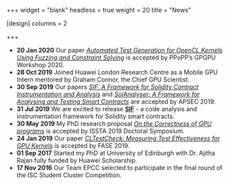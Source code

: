 +++
widget = "blank"
headless = true
weight = 20
title = "News"

[design]
    columns = 2

+++

- **20 Jan 2020** Our paper *[Automated Test Generation for OpenCL Kernels Using Fuzzing and Constraint Solving](https://dl.acm.org/doi/abs/10.1145/3366428.3380768)* is accepted by PPoPP’s GPGPU Workshop 2020.
- **28 Oct 2019** Joined Huawei London Research Centre as a Mobile GPU Intern mentored by Graham Connor, the Chief GPU Scientist.
- **30 Sep 2019** Our papers *[SIF: A Framework for Solidity Contract Instrumentation and Analysis](https://ieeexplore.ieee.org/document/8945726)* and *[SolAnalyser: A Framework for Analysing and Testing Smart Contracts](https://ieeexplore.ieee.org/document/8945725)* are accepted by APSEC 2019.
- **31 Jul 2019** We are excited to release **[SIF](https://github.com/chao-peng/Sif)** - a code analysis and instrumentation framework for Solidity smart contracts.
- **30 May 2019** My PhD research proposal *[On the Correctness of GPU programs](https://chao-peng.github.io/publication/isstads/)* is accepted by ISSTA 2019 Doctoral Symposium.
- **24 Jan 2019** Our paper *[CLTestCheck: Measuring Test Effectiveness for GPU Kernels](https://chao-peng.github.io/publication/cltestcheck/)* is accepted by FASE 2019.
- **01 Sep 2017** Started my PhD at University of Edinburgh with Dr. Ajitha Rajan fully funded by Huawei Scholarship.
- **17 Nov 2016** Our Team EPCC selected to participate in the final round of the ISC Student Cluster Competition.

